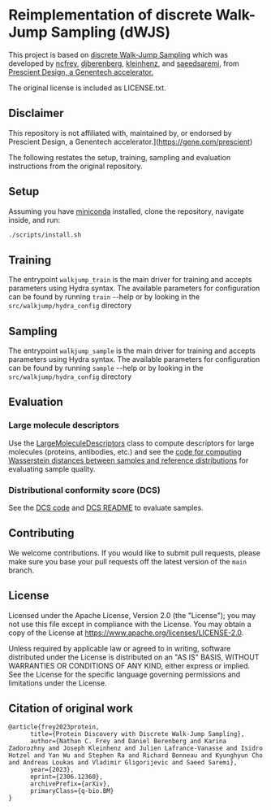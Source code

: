 # Reimplementation of discrete Walk-Jump Sampling (dWJS)

This project is based on [discrete Walk-Jump Sampling](https://arxiv.org/abs/2306.12360) which was developed by [ncfrey](https://github.com/ncfrey), [djberenberg](https://github.com/djberenberg), [kleinhenz](https://github.com/kleinhenz), and [saeedsaremi](https://github.com/saeedsaremi), from [Prescient Design, a Genentech accelerator.](https://gene.com/prescient)

The original license is included as LICENSE.txt.

## Disclaimer
This repository is not affiliated with, maintained by, or endorsed by Prescient Design, a Genentech accelerator.](https://gene.com/prescient)


The following restates the setup, training, sampling and evaluation instructions from the original repository.

## Setup
Assuming you have [miniconda](https://docs.conda.io/en/latest/miniconda.html) installed, clone the repository, navigate inside, and run:
```bash
./scripts/install.sh
```

## Training
The entrypoint `walkjump_train` is the main driver for training and accepts parameters using Hydra syntax.
The available parameters for configuration can be found by running `train` --help or by looking in the `src/walkjump/hydra_config` directory

## Sampling
The entrypoint `walkjump_sample` is the main driver for training and accepts parameters using Hydra syntax.
The available parameters for configuration can be found by running `sample` --help or by looking in the `src/walkjump/hydra_config` directory

## Evaluation

### Large molecule descriptors
Use the [LargeMoleculeDescriptors](src/walkjump/metrics/_large_molecule_descriptors.py) class to compute descriptors for large molecules (proteins, antibodies, etc.) and see the [code for computing Wasserstein distances between samples and reference distributions](src/walkjump/metrics/_get_batch_descriptors.py) for evaluating sample quality.

### Distributional conformity score (DCS)
See the [DCS code](src/walkjump/conformity/_conformity_score.py) and [DCS README](src/walkjump/conformity/README.md) to evaluate samples.

## Contributing

We welcome contributions. If you would like to submit pull requests, please make sure you base your pull requests off the latest version of the `main` branch.

## License
Licensed under the Apache License, Version 2.0 (the "License"); you may not use this file except in compliance with the License. You may obtain a copy of the License at https://www.apache.org/licenses/LICENSE-2.0.

Unless required by applicable law or agreed to in writing, software distributed under the License is distributed on an "AS IS" BASIS, WITHOUT WARRANTIES OR CONDITIONS OF ANY KIND, either express or implied. See the License for the specific language governing permissions and limitations under the License.


## Citation of original work
```
@article{frey2023protein,
      title={Protein Discovery with Discrete Walk-Jump Sampling},
      author={Nathan C. Frey and Daniel Berenberg and Karina Zadorozhny and Joseph Kleinhenz and Julien Lafrance-Vanasse and Isidro Hotzel and Yan Wu and Stephen Ra and Richard Bonneau and Kyunghyun Cho and Andreas Loukas and Vladimir Gligorijevic and Saeed Saremi},
      year={2023},
      eprint={2306.12360},
      archivePrefix={arXiv},
      primaryClass={q-bio.BM}
}
```
